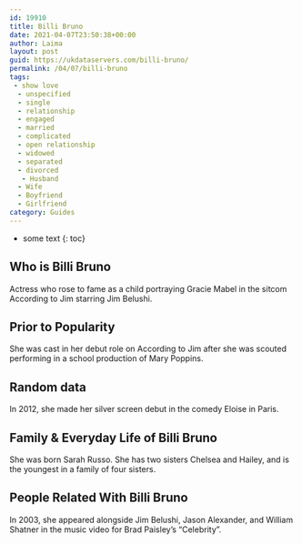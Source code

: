```yaml
---
id: 19910
title: Billi Bruno
date: 2021-04-07T23:50:38+00:00
author: Laima
layout: post
guid: https://ukdataservers.com/billi-bruno/
permalink: /04/07/billi-bruno
tags:
 - show love
  - unspecified
  - single
  - relationship
  - engaged
  - married
  - complicated
  - open relationship
  - widowed
  - separated
  - divorced
   - Husband
  - Wife
  - Boyfriend
  - Girlfriend
category: Guides
---
```


* some text
{: toc}


## Who is Billi Bruno
                  
                  
                  
Actress who rose to fame as a child portraying Gracie Mabel in the sitcom According to Jim starring Jim Belushi.
                  
              
            
              
            
                
                
                
## Prior to Popularity
                  
                  
                  
She was cast in her debut role on According to Jim after she was scouted performing in a school production of Mary Poppins.
                  
              
            
              
            
                
                
                
## Random data
                  
                  
                  
In 2012, she made her silver screen debut in the comedy Eloise in Paris.
                  
              
            
              
            
                
                
                
## Family & Everyday Life of Billi Bruno
                  
                  
                  
She was born Sarah Russo. She has two sisters Chelsea and Hailey, and is the youngest in a family of four sisters.
                  
              
            
              
            
                
                
                
## People Related With Billi Bruno
                  
                  
                  
In 2003, she appeared alongside Jim Belushi, Jason Alexander, and William Shatner in the music video for Brad Paisley&#8217;s &#8220;Celebrity&#8221;.
                  
              
            
              
            
                
              
            
              
              
            
            
              
            
          
          
          